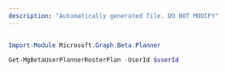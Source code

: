 ```yaml
---
description: "Automatically generated file. DO NOT MODIFY"
---
```


```powershell

Import-Module Microsoft.Graph.Beta.Planner

Get-MgBetaUserPlannerRosterPlan -UserId $userId

```